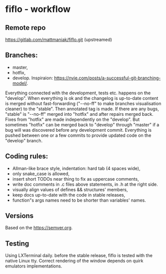 # fiflo - workflow

## Remote repo
https://gitlab.com/mattmaniak/fiflo.git (upstreamed)

## Branches:
- master,
- hotfix,
- develop.
Inspiraion: https://nvie.com/posts/a-successful-git-branching-model/.

Everything connected with the development, tests etc. happens on the "develop".
When everything is ok and the changelog is up-to-date content is merged without
fast-forwarding ("--no-ff" to make branches visualisation cleaner) to the
"stable". Then annotated tag is made. If there are any bugs, "stable" is
"--no-ff" merged into "hotfix" and after repairs merged back. Fixes from
"hotfix" are made independently on the "develop". But sometimes "hotfix" can be
merged back to "develop" through "master" if a bug will was discovered before
any development commit. Everything is pushed between one or a few commits to
provide updated code on the "develop" branch.

## Coding rules:
- Allman-like brace style, indentation: hard tab (4 spaces wide),
- only snake_case is allowed,
- insert short TODOs near thing to fix as uppercase comments,
- write doc comments in .c files above statements, in .h at the right side.
- visually align values of defines && structures' members,
- keep docs up-to-date with the code in stable releases,
- function"s args names need to be shorter than variables' names.

## Versions
Based on the https://semver.org.

## Testing
Using LXTerminal daily. before the stable release, fiflo is tested with the
native Linux tty. Correct rendering of the window depends on quirk emulators
implementations.

